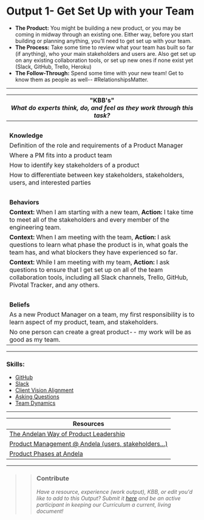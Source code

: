 # Output 1- Get Set Up with your Team

- **The Product:** You might be building a new product, or you may be coming in midway through an existing one. Either way, before you start building or planning anything, you’ll need to get set up with your team. <br>
- **The Process:** Take some time to review what your team has built so far (if anything), who your main stakeholders and users are. Also get set up on any existing collaboration tools, or set up new ones if none exist yet (Slack, GitHub, Trello, Heroku)  <br>
- **The Follow-Through:** Spend some time with your new team! Get to know them as people as well-- #RelationshipsMatter.

-----------------------------------------------------------

| **"KBB's"** <br> _What do experts think, do, and feel as they work through this task?_|
|----------|
| </br>| 
| **Knowledge**	| 
| Definition of the role and requirements of a Product Manager |  
| Where a PM fits into a product team | 
| How to identify key stakeholders of a product	|
| How to differentiate between key stakeholders, stakeholders, users, and interested parties |
| </br> | 
| **Behaviors** 	| 
|  **Context:** When I am starting with a new team, **Action:** I take time to meet all of the stakeholders and every member of the engineering team.	|  
| **Context:** When I am meeting with the team, **Action:** I ask questions to learn what phase the product is in, what goals the team has, and what blockers they have experienced so far. |
| **Context:** While I am meeting with my team, **Action:** I ask questions to ensure that I get set up on all of the team collaboration tools, including all Slack channels, Trello, GitHub, Pivotal Tracker, and any others. |  
| </br> | 
| **Beliefs**	| 
| As a new Product Manager on a team, my first responsibility is to learn aspect of my product, team, and stakeholders. |  
| No one person can create a great product-- my work will be as good as my team.|  


------
### Skills: 
* [GitHub](https://github.com/andela/learningmap/tree/new-structure/D1/D1%20Developer/Curriculum/43%20-%20Git)
* [Slack](https://github.com/andela/learningmap/tree/new-structure/D1/D1%20Developer/Curriculum/48%20-%20Slack)
* [Client Vision Alignment](https://github.com/andela/learningmap/tree/new-structure/D1/D1%20Developer/Curriculum/50%20-%20Client%20Vision%20Alignment)
* [Asking Questions](https://github.com/andela/learningmap/tree/new-structure/D1/D1%20Developer/Curriculum/03%20-%20Asks%20Questions)
* [Team Dynamics](https://github.com/andela/learningmap/blob/master/Phase-C/Entry-level%20Developer/Curriculum/19%20-%20Team%20Dynamics/README.md)

------


| Resources|       	
|----------|
| [The Andelan Way of Product Leadership](https://docs.google.com/document/d/1k_eUv30170exIEDu_tgMKTYs65gNWkIHHvocyIIYSQ0/edit)|
| [Product Management @ Andela (users, stakeholders…)](https://docs.google.com/document/d/1xYehl9nCAwXLpmUKpnQLgFEuiSy8jH-Wt4VhownwVt8/edit#heading=h.fz4w39uagdal)|
| [Product Phases at Andela](https://docs.google.com/spreadsheets/d/1VtVKa-hQ3CN3neuTcu1J7VBa-eSfmix78_8k22VVKQU/edit#gid=321472658)|

---- 

>> ### Contribute
>> _Have a resource, experience (work output), KBB, or edit you'd like to add to this Output? Submit it [here](https://docs.google.com/a/andela.com/forms/d/e/1FAIpQLSeiwit-7JW3UScG9ItDX9DUZZnlCwdpo7aWruahsPKNJ_6JOA/viewform?usp=sf_link) and be an active participant in keeping our Curriculum a current, living document!_

